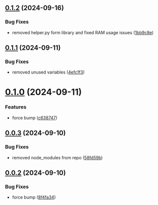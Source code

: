 ## [0.1.2](https://github.com/maximedelboo/WaspQuests/compare/v0.1.1...v0.1.2) (2024-09-16)


### Bug Fixes

* removed helper.py form library and fixed RAM usage issues ([1bb9c8e](https://github.com/maximedelboo/WaspQuests/commit/1bb9c8e637fb6acf796109a26f84e8d61aa6e443))

## [0.1.1](https://github.com/maximedelboo/WaspQuests/compare/v0.1.0...v0.1.1) (2024-09-11)


### Bug Fixes

* removed unused variables ([4efc1f3](https://github.com/maximedelboo/WaspQuests/commit/4efc1f3bf022ff4ea63d00f34405a115565c2ecd))

# [0.1.0](https://github.com/maximedelboo/WaspQuests/compare/v0.0.3...v0.1.0) (2024-09-11)


### Features

* force bump ([c638747](https://github.com/maximedelboo/WaspQuests/commit/c6387471fc157e018121950724114da31ed785b8))

## [0.0.3](https://github.com/maximedelboo/WaspQuests/compare/v0.0.2...v0.0.3) (2024-09-10)


### Bug Fixes

* removed node_modules from repo ([58fd59b](https://github.com/maximedelboo/WaspQuests/commit/58fd59b6543d07edbedd6fe9134fe68e2595271a))

## [0.0.2](https://github.com/maximedelboo/WaspQuests/compare/v0.0.1...v0.0.2) (2024-09-10)


### Bug Fixes

* force bump ([8f4fa34](https://github.com/maximedelboo/WaspQuests/commit/8f4fa3494ba8d58eb9f0213cfdb874ab2f756544))
